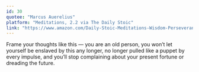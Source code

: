 ```yaml
---
id: 30
quotee: "Marcus Auerelius"
platform: "Meditations, 2.2 via The Daily Stoic"
link: "https://www.amazon.com/Daily-Stoic-Meditations-Wisdom-Perseverance-ebook/dp/B01HNJIJB2/ref=sr_1_1?ie=UTF8&qid=1493176790&sr=8-1&keywords=the+daily+stoic"
---
```


Frame your thoughts like this — you are an old person, you won’t let yourself be enslaved by this any longer, no longer pulled like a puppet by every impulse, and you’ll stop complaining about your present fortune or dreading the future.
